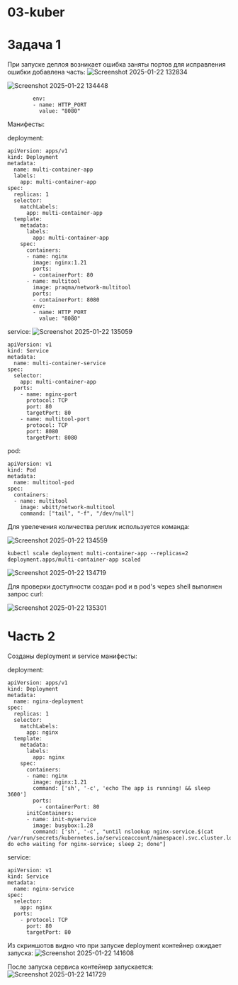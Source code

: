 # 03-kuber
# Задача 1
При запуске деплоя возникает ошибка заняты портов для исправления ошибки добавлена часть:
![Screenshot 2025-01-22 132834](https://github.com/user-attachments/assets/0d0a55b9-b76b-4cf9-aaa3-6642e6ecbb9d)

![Screenshot 2025-01-22 134448](https://github.com/user-attachments/assets/c3827ad5-2a7e-45e1-8a75-80ee06329264)

```
        env:
        - name: HTTP_PORT
          value: "8080"
```

Манифесты:

deployment:
```
apiVersion: apps/v1
kind: Deployment
metadata:
  name: multi-container-app
  labels:
    app: multi-container-app
spec:
  replicas: 1
  selector:
    matchLabels:
      app: multi-container-app
  template:
    metadata:
      labels:
        app: multi-container-app
    spec:
      containers:
      - name: nginx
        image: nginx:1.21
        ports:
        - containerPort: 80
      - name: multitool
        image: praqma/network-multitool
        ports:
        - containerPort: 8080
        env:
        - name: HTTP_PORT
          value: "8080"
```

service:
![Screenshot 2025-01-22 135059](https://github.com/user-attachments/assets/e0296dd9-f608-45a0-9b07-cb4531efb303)

```
apiVersion: v1
kind: Service
metadata:
  name: multi-container-service
spec:
  selector:
    app: multi-container-app
  ports:
    - name: nginx-port
      protocol: TCP
      port: 80
      targetPort: 80
    - name: multitool-port
      protocol: TCP
      port: 8080
      targetPort: 8080
```


pod:
```
apiVersion: v1
kind: Pod
metadata:
  name: multitool-pod
spec:
  containers:
  - name: multitool
    image: wbitt/network-multitool
    command: ["tail", "-f", "/dev/null"]
```

Для увелечения количества реплик используется команда:

![Screenshot 2025-01-22 134559](https://github.com/user-attachments/assets/97e2ba40-0f11-4cd1-8531-f16f8683a949)

```
kubectl scale deployment multi-container-app --replicas=2
deployment.apps/multi-container-app scaled
```

![Screenshot 2025-01-22 134719](https://github.com/user-attachments/assets/acae4daa-39db-4e1b-afbc-a353deedbce1)

Для проверки доступности создан pod и в pod's через shell выполнен запрос curl:

![Screenshot 2025-01-22 135301](https://github.com/user-attachments/assets/7bd72cb4-175a-4b4b-9587-4ce0c28695b9)


# Часть 2

Созданы deployment и service манифесты:

deployment:
```
apiVersion: apps/v1
kind: Deployment
metadata:
  name: nginx-deployment
spec:
  replicas: 1
  selector:
    matchLabels:
      app: nginx
  template:
    metadata:
      labels:
        app: nginx
    spec:
      containers:
      - name: nginx
        image: nginx:1.21
        command: ['sh', '-c', 'echo The app is running! && sleep 3600']
        ports:
          - containerPort: 80
      initContainers:
      - name: init-myservice
        image: busybox:1.28
        command: ['sh', '-c', "until nslookup nginx-service.$(cat /var/run/secrets/kubernetes.io/serviceaccount/namespace).svc.cluster.local; do echo waiting for nginx-service; sleep 2; done"]
```

service:
```
apiVersion: v1
kind: Service
metadata:
  name: nginx-service
spec:
  selector:
    app: nginx
  ports:
    - protocol: TCP
      port: 80
      targetPort: 80
```

Из скриншотов видно что при запуске deployment контейнер ожидает запуска:
![Screenshot 2025-01-22 141608](https://github.com/user-attachments/assets/39b6a90c-b401-4d86-8e1e-b0b02ccbb3d8)

После запуска сервиса контейнер запускается:
![Screenshot 2025-01-22 141729](https://github.com/user-attachments/assets/077f78ae-ba5f-4123-8791-ed2a0a0772bd)


